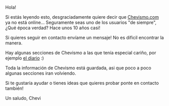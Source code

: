Hola!

Si estás leyendo esto, desgraciadamente quiere decir que [Chevismo.com](https://chevismo.github.io/chevismo.com/) ya no está online...
Seguramente seas uno de los usuarios "de siempre", ¿Qué época verdad? Hace unos 10 años casi!

Si quieres seguir en contacto envíame un mensaje! No es dificil encontrar la manera.

Hay algunas secciones de Chevismo a las que tenía especial cariño, por ejemplo [el diario](https://chevismo.github.io/chevismo.com/diario/) :)

Toda la información de Chevismo está guardada, asi que poco a poco algunas secciones iran volviendo.

Si te gustaría ayudar o tienes ideas que quieres probar ponte en contacto también!

Un saludo,
Chevi
